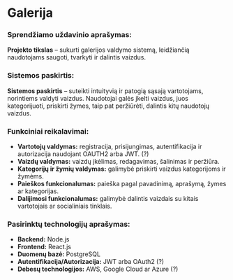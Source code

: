 # Galerija

### Sprendžiamo uždavinio aprašymas:

**Projekto tikslas** – sukurti galerijos valdymo sistemą, leidžiančią naudotojams saugoti, tvarkyti ir dalintis vaizdus.

### Sistemos paskirtis:

**Sistemos paskirtis** – suteikti intuityvią ir patogią sąsają vartotojams, norintiems valdyti vaizdus. Naudotojai galės įkelti vaizdus, juos kategorijuoti, priskirti žymes, taip pat peržiūrėti, dalintis kitų naudotojų vaizdus.

### Funkciniai reikalavimai:

- **Vartotojų valdymas:** registracija, prisijungimas, autentifikacija ir autorizacija naudojant OAUTH2 arba JWT. (?)
- **Vaizdų valdymas:** vaizdų įkėlimas, redagavimas, šalinimas ir peržiūra.
- **Kategorijų ir žymių valdymas:** galimybė priskirti vaizdus kategorijoms ir žymėms.
- **Paieškos funkcionalumas:** paieška pagal pavadinimą, aprašymą, žymes ar kategorijas.
- **Dalijimosi funkcionalumas:** galimybė dalintis vaizdais su kitais vartotojais ar socialiniais tinklais.


### Pasirinktų technologijų aprašymas:
- **Backend:** Node.js
- **Frontend:** React.js
- **Duomenų bazė:** PostgreSQL
- **Autentifikacija/Autorizacija:** JWT arba OAuth2 (?)
- **Debesų technologijos:** AWS, Google Cloud ar Azure (?)


